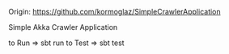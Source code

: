 Origin: https://github.com/kormoglaz/SimpleCrawlerApplication

Simple Akka Crawler Application

to Run => sbt run
to Test => sbt test